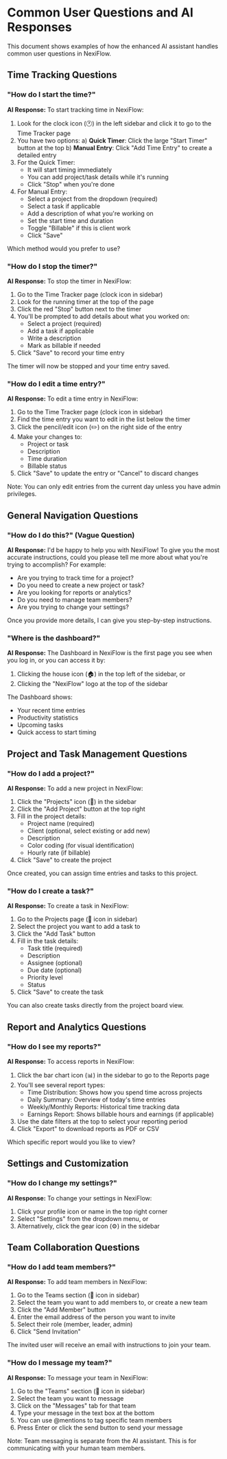 # Common User Questions and AI Responses

This document shows examples of how the enhanced AI assistant handles common user questions in NexiFlow.

## Time Tracking Questions

### "How do I start the time?"

**AI Response:**
To start tracking time in NexiFlow:

1. Look for the clock icon (🕐) in the left sidebar and click it to go to the Time Tracker page
2. You have two options:
   a) **Quick Timer**: Click the large "Start Timer" button at the top
   b) **Manual Entry**: Click "Add Time Entry" to create a detailed entry
3. For the Quick Timer:
   - It will start timing immediately
   - You can add project/task details while it's running
   - Click "Stop" when you're done
4. For Manual Entry:
   - Select a project from the dropdown (required)
   - Select a task if applicable
   - Add a description of what you're working on
   - Set the start time and duration
   - Toggle "Billable" if this is client work
   - Click "Save"

Which method would you prefer to use?

### "How do I stop the timer?"

**AI Response:**
To stop the timer in NexiFlow:

1. Go to the Time Tracker page (clock icon in sidebar)
2. Look for the running timer at the top of the page
3. Click the red "Stop" button next to the timer
4. You'll be prompted to add details about what you worked on:
   - Select a project (required)
   - Add a task if applicable
   - Write a description
   - Mark as billable if needed
5. Click "Save" to record your time entry

The timer will now be stopped and your time entry saved.

### "How do I edit a time entry?"

**AI Response:**
To edit a time entry in NexiFlow:

1. Go to the Time Tracker page (clock icon in sidebar)
2. Find the time entry you want to edit in the list below the timer
3. Click the pencil/edit icon (✏️) on the right side of the entry
4. Make your changes to:
   - Project or task
   - Description
   - Time duration
   - Billable status
5. Click "Save" to update the entry or "Cancel" to discard changes

Note: You can only edit entries from the current day unless you have admin privileges.

## General Navigation Questions

### "How do I do this?" (Vague Question)

**AI Response:**
I'd be happy to help you with NexiFlow! To give you the most accurate instructions, could you please tell me more about what you're trying to accomplish? For example:

- Are you trying to track time for a project?
- Do you need to create a new project or task?
- Are you looking for reports or analytics?
- Do you need to manage team members?
- Are you trying to change your settings?

Once you provide more details, I can give you step-by-step instructions.

### "Where is the dashboard?"

**AI Response:**
The Dashboard in NexiFlow is the first page you see when you log in, or you can access it by:

1. Clicking the house icon (🏠) in the top left of the sidebar, or
2. Clicking the "NexiFlow" logo at the top of the sidebar

The Dashboard shows:
- Your recent time entries
- Productivity statistics
- Upcoming tasks
- Quick access to start timing

## Project and Task Management Questions

### "How do I add a project?"

**AI Response:**
To add a new project in NexiFlow:

1. Click the "Projects" icon (📁) in the sidebar
2. Click the "Add Project" button at the top right
3. Fill in the project details:
   - Project name (required)
   - Client (optional, select existing or add new)
   - Description
   - Color coding (for visual identification)
   - Hourly rate (if billable)
4. Click "Save" to create the project

Once created, you can assign time entries and tasks to this project.

### "How do I create a task?"

**AI Response:**
To create a task in NexiFlow:

1. Go to the Projects page (📁 icon in sidebar)
2. Select the project you want to add a task to
3. Click the "Add Task" button
4. Fill in the task details:
   - Task title (required)
   - Description
   - Assignee (optional)
   - Due date (optional)
   - Priority level
   - Status
5. Click "Save" to create the task

You can also create tasks directly from the project board view.

## Report and Analytics Questions

### "How do I see my reports?"

**AI Response:**
To access reports in NexiFlow:

1. Click the bar chart icon (📊) in the sidebar to go to the Reports page
2. You'll see several report types:
   - Time Distribution: Shows how you spend time across projects
   - Daily Summary: Overview of today's time entries
   - Weekly/Monthly Reports: Historical time tracking data
   - Earnings Report: Shows billable hours and earnings (if applicable)
3. Use the date filters at the top to select your reporting period
4. Click "Export" to download reports as PDF or CSV

Which specific report would you like to view?

## Settings and Customization

### "How do I change my settings?"

**AI Response:**
To change your settings in NexiFlow:

1. Click your profile icon or name in the top right corner
2. Select "Settings" from the dropdown menu, or
3. Alternatively, click the gear icon (⚙️) in the sidebar

## Team Collaboration Questions

### "How do I add team members?"

**AI Response:**
To add team members in NexiFlow:

1. Go to the Teams section (👥 icon in sidebar)
2. Select the team you want to add members to, or create a new team
3. Click the "Add Member" button
4. Enter the email address of the person you want to invite
5. Select their role (member, leader, admin)
6. Click "Send Invitation"

The invited user will receive an email with instructions to join your team.

### "How do I message my team?"

**AI Response:**
To message your team in NexiFlow:

1. Go to the "Teams" section (👥 icon in sidebar)
2. Select the team you want to message
3. Click on the "Messages" tab for that team
4. Type your message in the text box at the bottom
5. You can use @mentions to tag specific team members
6. Press Enter or click the send button to send your message

Note: Team messaging is separate from the AI assistant. This is for communicating with your human team members.